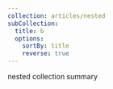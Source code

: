 ```yaml
---
collection: articles/nested
subCollection:
  title: b
  options:
    sortBy: title
    reverse: true
---
```

nested collection summary